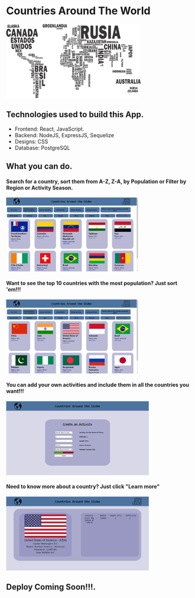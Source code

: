 
# Countries Around The World

<p align="left">
  <img height="200" src="./countries.png" />
</p>

## Technologies used to build this App.

- Frontend: React, JavaScript.
- Backend: NodeJS, ExpressJS, Sequelize
- Designs: CSS
- Database: PostgreSQL

## What you can do.
<h4> Search for a country, sort them from A-Z, Z-A, by Population or Filter by Region or Activity Season. </h4>
<p align="left">
  <img height="200" src="./images/Capture.PNG" />
</p>
<h4> Want to see the top 10 countries with the most population? Just sort 'em!!! </h4>
 
<p align="left">
  <img height="200" src="./images/Capture1.PNG" />
</p>
<h4> You can add your own activities and include them in all the countries you want!!! </h4>
 
<p align="left">
  <img height="200" src="./images/Screenshot 2021-05-27 125320.png" />
</p>
<h4> Need to know more about a country? Just click "Learn more"</h4>
  
 <p align="left">
  <img height="200" src="./images/Screenshot 2021-05-27 125200.png" />
</p>

## Deploy Coming Soon!!!.
